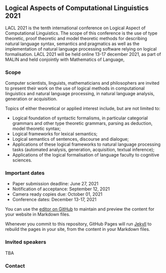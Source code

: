 ## Logical Aspects of Computational Linguistics 2021

LACL 2021 is the tenth international conference on Logical Aspect of Computational Linguistics. The scope of this conference is the use of type theoretic, proof theoretic and model theoretic methods for describing natural language syntax, semantics and pragmatics as well as the implementation of natural language processing software relying on logical formalisation. LACL 2021 will be held online 13-17 december 2021, as part of MALIN and held conjointly with Mathematics of Language, 

### Scope

Computer scientists, linguists, mathematicians and philosophers are invited to present their work on the use of logical methods in computational linguistics and natural language processing, in natural language analysis, generation or acquisition.

Topics of either theoretical or applied interest include, but are not limited to:

- Logical foundation of syntactic formalisms, in particular categorial grammars and other type theoretic grammars, parsing as deduction, model theoretic syntax;
- Logical frameworks for lexical semantics;
- Logical semantics of sentences, discourse and dialogue;
- Applications of these logical frameworks to natural language processing tasks (automated analysis, generation, acquisition, textual inference);
- Applications of the logical formalisation of language faculty to cognitive sciences.

### Important dates

- Paper submission deadline: June 27, 2021 
- Notification of acceptance: September 12, 2021
- Camera ready copies due: October 01, 2021
- Conference dates: December 13-17, 2021

You can use the [editor on GitHub](https://github.com/lacl2021/lacl2021.github.io/edit/main/README.md) to maintain and preview the content for your website in Markdown files.

Whenever you commit to this repository, GitHub Pages will run [Jekyll](https://jekyllrb.com/) to rebuild the pages in your site, from the content in your Markdown files.

### Invited speakers

TBA

### Contact

